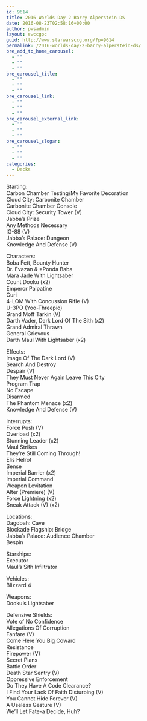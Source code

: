```yaml
---
id: 9614
title: 2016 Worlds Day 2 Barry Alperstein DS
date: 2016-08-23T02:58:16+00:00
author: pwsadmin
layout: swccgpc
guid: http://www.starwarsccg.org/?p=9614
permalink: /2016-worlds-day-2-barry-alperstein-ds/
bre_add_to_home_carousel:
  - ""
  - ""
  - ""
bre_carousel_title:
  - ""
  - ""
  - ""
bre_carousel_link:
  - ""
  - ""
  - ""
bre_carousel_external_link:
  - ""
  - ""
  - ""
bre_carousel_slogan:
  - ""
  - ""
  - ""
categories:
  - Decks
---
```

Starting:  
Carbon Chamber Testing/My Favorite Decoration  
Cloud City: Carbonite Chamber  
Carbonite Chamber Console  
Cloud City: Security Tower (V)  
Jabba&#8217;s Prize  
Any Methods Necessary  
IG-88 (V)  
Jabba&#8217;s Palace: Dungeon  
Knowledge And Defense (V)

Characters:  
Boba Fett, Bounty Hunter  
Dr. Evazan & *Ponda Baba  
Mara Jade With Lightsaber  
Count Dooku (x2)  
Emperor Palpatine  
Guri  
4-LOM With Concussion Rifle (V)  
U-3PO (Yoo-Threepio)  
Grand Moff Tarkin (V)  
Darth Vader, Dark Lord Of The Sith (x2)  
Grand Admiral Thrawn  
General Grievous  
Darth Maul With Lightsaber (x2)

Effects:  
Image Of The Dark Lord (V)  
Search And Destroy  
Despair (V)  
They Must Never Again Leave This City  
Program Trap  
No Escape  
Disarmed  
The Phantom Menace (x2)  
Knowledge And Defense (V)

Interrupts:  
Force Push (V)  
Overload (x2)  
Stunning Leader (x2)  
Maul Strikes  
They&#8217;re Still Coming Through!  
Elis Helrot  
Sense  
Imperial Barrier (x2)  
Imperial Command  
Weapon Levitation  
Alter (Premiere) (V)  
Force Lightning (x2)  
Sneak Attack (V) (x2)

Locations:  
Dagobah: Cave  
Blockade Flagship: Bridge  
Jabba&#8217;s Palace: Audience Chamber  
Bespin

Starships:  
Executor  
Maul&#8217;s Sith Infiltrator

Vehicles:  
Blizzard 4

Weapons:  
Dooku&#8217;s Lightsaber

Defensive Shields:  
Vote of No Confidence  
Allegations Of Corruption  
Fanfare (V)  
Come Here You Big Coward  
Resistance  
Firepower (V)  
Secret Plans  
Battle Order  
Death Star Sentry (V)  
Oppressive Enforcement  
Do They Have A Code Clearance?  
I Find Your Lack Of Faith Disturbing (V)  
You Cannot Hide Forever (V)  
A Useless Gesture (V)  
We&#8217;ll Let Fate-a Decide, Huh?